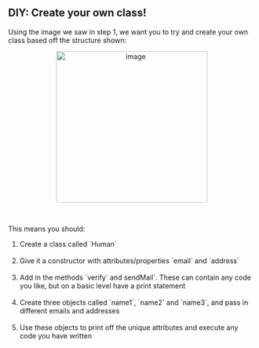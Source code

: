 ## DIY: Create your own class!

Using the image we saw in step 1, we want you to try and create your own class based off the structure shown:
<br>
<p align="center">
  <img width="308"  alt="image" src="https://cdn.ttgtmedia.com/rms/onlineimages/whatis-object_oriented_programming.png">
</p>
<br>

This means you should:
<ol>
  <li>Create a class called `Human`</li><br>
  
  <li>Give it a constructor with attributes/properties `email` and `address`</li><br>
  
  <li>Add in the methods `verify` and sendMail`. These can contain any code you like, but on a basic level have a print statement</li><br>
  
  <li>Create three objects called `name1`, `name2` and `name3`, and pass in different emails and addresses</li><br>
  
  <li>Use these objects to print off the unique attributes and execute any code you have written</li><br>
  
</ol>



